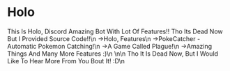 # Holo
This Is Holo, Discord Amazing Bot With Lot Of Features!!
Tho Its Dead Now But I Provided Source Code!!\n
->Holo, Features\n
->PokeCatcher - Automatic Pokemon Catching!\n
->A Game Called Plague!\n
->Amazing Things And Many More Features :)\n
\n\n
Tho It Is Dead Now, But I Would Like To Hear More From You Bout It! :D\n
